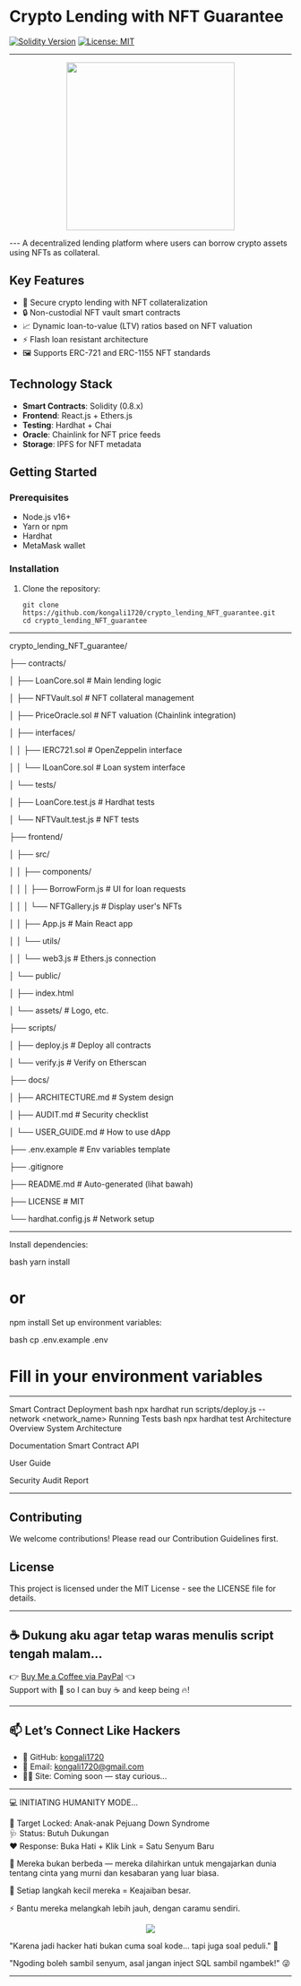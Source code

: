 # Crypto Lending with NFT Guarantee

[![Solidity Version](https://img.shields.io/badge/Solidity-^0.8.0-blue)](https://soliditylang.org)
[![License: MIT](https://img.shields.io/badge/License-MIT-yellow.svg)](https://opensource.org/licenses/MIT)

---
<p align="center">
  <img src="https://media4.giphy.com/media/v1.Y2lkPTc5MGI3NjExeHRobjd2NWxsN25scWN6djRubWNib2RxamoyNThsa3VjbGpsaGUzeSZlcD12MV9pbnRlcm5hbF9naWZfYnlfaWQmY3Q9Zw/hsUG0ob8Rezq14kZg6/giphy.gif" width="300"/>
</p>
---
A decentralized lending platform where users can borrow crypto assets using NFTs as collateral.

## Key Features

- 🏦 Secure crypto lending with NFT collateralization
- 🔒 Non-custodial NFT vault smart contracts
- 📈 Dynamic loan-to-value (LTV) ratios based on NFT valuation
- ⚡️ Flash loan resistant architecture
- 🖼 Supports ERC-721 and ERC-1155 NFT standards

## Technology Stack

- **Smart Contracts**: Solidity (0.8.x)
- **Frontend**: React.js + Ethers.js
- **Testing**: Hardhat + Chai
- **Oracle**: Chainlink for NFT price feeds
- **Storage**: IPFS for NFT metadata

## Getting Started

### Prerequisites

- Node.js v16+
- Yarn or npm
- Hardhat
- MetaMask wallet

### Installation

1. Clone the repository:

       git clone https://github.com/kongali1720/crypto_lending_NFT_guarantee.git
       cd crypto_lending_NFT_guarantee
---
crypto_lending_NFT_guarantee/

├── contracts/

│   ├── LoanCore.sol                 # Main lending logic

│   ├── NFTVault.sol                 # NFT collateral management

│   ├── PriceOracle.sol              # NFT valuation (Chainlink integration)

│   ├── interfaces/

│   │   ├── IERC721.sol              # OpenZeppelin interface

│   │   └── ILoanCore.sol            # Loan system interface

│   └── tests/

│       ├── LoanCore.test.js          # Hardhat tests


│       └── NFTVault.test.js          # NFT tests

├── frontend/

│   ├── src/

│   │   ├── components/

│   │   │   ├── BorrowForm.js        # UI for loan requests

│   │   │   └── NFTGallery.js        # Display user's NFTs

│   │   ├── App.js                   # Main React app

│   │   └── utils/

│   │       └── web3.js              # Ethers.js connection

│   └── public/

│       ├── index.html

│       └── assets/                  # Logo, etc.

├── scripts/

│   ├── deploy.js                    # Deploy all contracts

│   └── verify.js                    # Verify on Etherscan

├── docs/

│   ├── ARCHITECTURE.md              # System design

│   ├── AUDIT.md                     # Security checklist

│   └── USER_GUIDE.md                # How to use dApp

├── .env.example                     # Env variables template

├── .gitignore

├── README.md                        # Auto-generated (lihat bawah)

├── LICENSE                          # MIT

└── hardhat.config.js                # Network setup

---

Install dependencies:

bash
yarn install
# or
npm install
Set up environment variables:

bash
cp .env.example .env
# Fill in your environment variables

---

Smart Contract Deployment
bash
npx hardhat run scripts/deploy.js --network <network_name>
Running Tests
bash
npx hardhat test
Architecture Overview
System Architecture

Documentation
Smart Contract API

User Guide

Security Audit Report

---
Contributing
---
We welcome contributions! Please read our Contribution Guidelines first.

License
---

This project is licensed under the MIT License - see the LICENSE file for details.

---

## ☕ Dukung aku agar tetap waras menulis script tengah malam...

👉 [Buy Me a Coffee via PayPal](https://www.paypal.com/paypalme/bungtempong99) 👈  
Support with 💸 so I can buy ☕ and keep being 🔥!

---

## 📫 Let’s Connect Like Hackers

- 🧙 GitHub: [kongali1720](https://github.com/kongali1720)
- 💌 Email: [kongali1720@gmail.com](mailto:kongali1720@gmail.com)
- 🕵️‍♂️ Site: Coming soon — stay curious...

---

💻 INITIATING HUMANITY MODE...

🎯 Target Locked: Anak-anak Pejuang Down Syndrome  
🩺 Status: Butuh Dukungan  
❤️ Response: Buka Hati + Klik Link = Satu Senyum Baru

🧬 Mereka bukan berbeda — mereka dilahirkan untuk mengajarkan dunia tentang cinta yang murni dan kesabaran yang luar biasa.

👣 Setiap langkah kecil mereka = Keajaiban besar.

⚡ Bantu mereka melangkah lebih jauh, dengan caramu sendiri.

<p align="center">
  <a href="https://mydonation4ds.github.io/" target="_blank">
    <img src="https://img.shields.io/badge/SUPPORT--NOW-%F0%9F%A7%A1-orange?style=for-the-badge&logo=heart" />
  </a>
</p>

"Karena jadi hacker hati bukan cuma soal kode... tapi juga soal peduli." 🖤

"Ngoding boleh sambil senyum, asal jangan inject SQL sambil ngambek!" 😜

---
